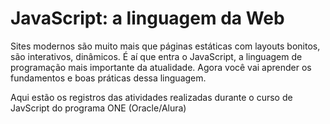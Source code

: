 # JavaScript: a linguagem da Web
Sites modernos são muito mais que páginas estáticas com layouts bonitos, são interativos, dinâmicos. É aí que entra o JavaScript, a linguagem de programação mais importante da atualidade. Agora você vai aprender os fundamentos e boas práticas dessa linguagem.

Aqui estão os registros das atividades realizadas durante o curso de JavScript do programa ONE (Oracle/Alura)

